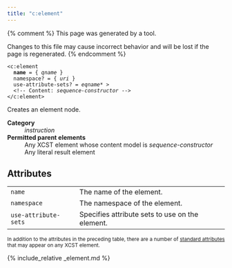 ```yaml
---
title: "c:element"
---
```


{% comment %}
This page was generated by a tool.

Changes to this file may cause incorrect behavior and will be lost if
the page is regenerated.
{% endcomment %}

<div class="ref-element-syntax language-xml highlighter-rouge"><pre class="highlight"><code><span class="nt">&lt;c:element</span>
  <b>name</b> = { <i title="A qualified name. Unprefixed names are in the default namespace.">qname</i> }
  <span>namespace</span>? = { <i>uri</i> }
  <span>use-attribute-sets</span>? = <span><i title="An expanded qualified name. Unprefixed qualified names are in the null namespace.">eqname</i>*</span> &gt;
  &lt;!-- Content: <i>sequence-constructor</i> --&gt;
<span class="nt">&lt;/c:element&gt;</span></code></pre></div>
<p>Creates an element node.</p>
<dl>
   <dt><b>Category</b></dt>
   <dd><i>instruction</i></dd>
   <dt><b>Permitted parent elements</b></dt>
   <dd>Any XCST element whose content model is <i>sequence-constructor</i></dd>
   <dd>Any literal result element</dd>
</dl>
<h2>Attributes</h2>
<div class="table-responsive">
   <table class="ref-attribs">
      <tr>
         <td><code>name</code></td>
         <td>The name of the element.</td>
      </tr>
      <tr>
         <td><code>namespace</code></td>
         <td>The namespace of the element.</td>
      </tr>
      <tr>
         <td><code>use-attribute-sets</code></td>
         <td>Specifies attribute sets to use on the element.</td>
      </tr>
   </table>
</div>
<p><small>
      In addition to the attributes in the preceding table, there are a number of <a href="../docs/standard-attributes.html">standard attributes</a> that may appear on any XCST element.
      </small></p>

{% include_relative _element.md %}
